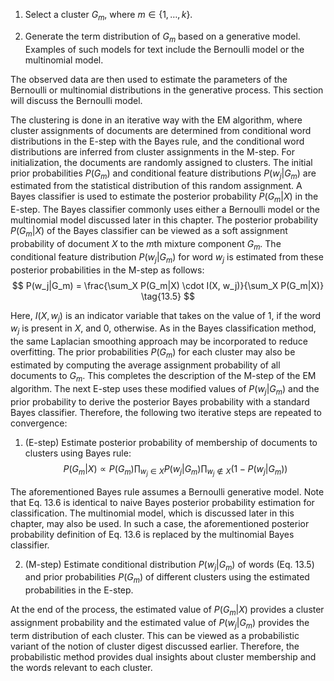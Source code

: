 
1. Select a cluster $G_m$, where $m \in \{1, \ldots, k\}$.

2. Generate the term distribution of $G_m$ based on a generative model. Examples of such models for text include the Bernoulli model or the multinomial model.

The observed data are then used to estimate the parameters of the Bernoulli or multinomial distributions in the generative process. This section will discuss the Bernoulli model.

The clustering is done in an iterative way with the EM algorithm, where cluster assignments of documents are determined from conditional word distributions in the E-step with the Bayes rule, and the conditional word distributions are inferred from cluster assignments in the M-step. For initialization, the documents are randomly assigned to clusters. The initial prior probabilities $P(G_m)$ and conditional feature distributions $P(w_j|G_m)$ are estimated from the statistical distribution of this random assignment. A Bayes classifier is used to estimate the posterior probability $P(G_m|X)$ in the E-step. The Bayes classifier commonly uses either a Bernoulli model or the multinomial model discussed later in this chapter. The posterior probability $P(G_m|X)$ of the Bayes classifier can be viewed as a soft assignment probability of document $X$ to the $m$th mixture component $G_m$. The conditional feature distribution $P(w_j|G_m)$ for word $w_j$ is estimated from these posterior probabilities in the M-step as follows:
$$
P(w_j|G_m) = \frac{\sum_X P(G_m|X) \cdot I(X, w_j)}{\sum_X P(G_m|X)} \tag{13.5}
$$

Here, $I(X, w_j)$ is an indicator variable that takes on the value of 1, if the word $w_j$ is present in $X$, and 0, otherwise. As in the Bayes classification method, the same Laplacian smoothing approach may be incorporated to reduce overfitting. The prior probabilities $P(G_m)$ for each cluster may also be estimated by computing the average assignment probability of all documents to $G_m$. This completes the description of the M-step of the EM algorithm. The next E-step uses these modified values of $P(w_j|G_m)$ and the prior probability to derive the posterior Bayes probability with a standard Bayes classifier. Therefore, the following two iterative steps are repeated to convergence:

1. (E-step) Estimate posterior probability of membership of documents to clusters using Bayes rule:
$$
P(G_m|X) \propto P(G_m) \prod_{w_j \in X} P(w_j|G_m) \prod_{w_j \notin X} (1 - P(w_j|G_m)) \tag{13.6}
$$

The aforementioned Bayes rule assumes a Bernoulli generative model. Note that Eq. 13.6 is identical to naive Bayes posterior probability estimation for classification. The multinomial model, which is discussed later in this chapter, may also be used. In such a case, the aforementioned posterior probability definition of Eq. 13.6 is replaced by the multinomial Bayes classifier.

2. (M-step) Estimate conditional distribution $P(w_j|G_m)$ of words (Eq. 13.5) and prior probabilities $P(G_m)$ of different clusters using the estimated probabilities in the E-step.

At the end of the process, the estimated value of $P(G_m|X)$ provides a cluster assignment probability and the estimated value of $P(w_j|G_m)$ provides the term distribution of each cluster. This can be viewed as a probabilistic variant of the notion of cluster digest discussed earlier. Therefore, the probabilistic method provides dual insights about cluster membership and the words relevant to each cluster.
